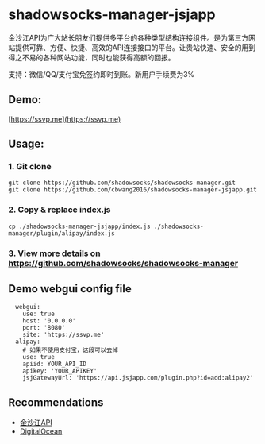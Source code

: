 # shadowsocks-manager-jsjapp
金沙江API为广大站长朋友们提供多平台的各种类型结构连接组件。是为第三方网站提供可靠、方便、快捷、高效的API连接接口的平台。让贵站快速、安全的用到得之不易的各种网站功能，同时也能获得高额的回报。

支持：微信/QQ/支付宝免签约即时到账。新用户手续费为3%
## Demo:
[https://ssvp.me](https://ssvp.me)
## Usage:
### 1. Git clone
```
git clone https://github.com/shadowsocks/shadowsocks-manager.git
git clone https://github.com/cbwang2016/shadowsocks-manager-jsjapp.git
```
### 2. Copy & replace index.js
```
cp ./shadowsocks-manager-jsjapp/index.js ./shadowsocks-manager/plugin/alipay/index.js
```
### 3. View more details on https://github.com/shadowsocks/shadowsocks-manager
## Demo webgui config file
```
  webgui:
    use: true
    host: '0.0.0.0'
    port: '8080'
    site: 'https://ssvp.me'
  alipay:
    # 如果不使用支付宝，这段可以去掉
    use: true
    apiid: YOUR_API_ID
    apikey: 'YOUR_APIKEY'
    jsjGatewayUrl: 'https://api.jsjapp.com/plugin.php?id=add:alipay2'
```
## Recommendations
* [金沙江API](http://api.jsjapp.com/plugin.php?id=add:user&apiid=13736)
* [DigitalOcean](https://m.do.co/c/a4a18ab46483)
